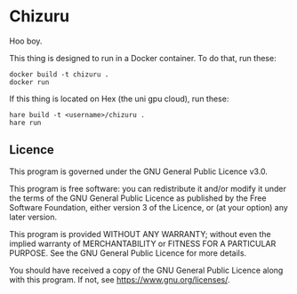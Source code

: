 # Chizuru
Hoo boy.

This thing is designed to run in a Docker container. To do that, run these:
```shell
docker build -t chizuru .
docker run
```

If this thing is located on Hex (the uni gpu cloud), run these:
```shell
hare build -t <username>/chizuru .
hare run
```

## Licence
This program is governed under the GNU General Public Licence v3.0.

This program is free software: you can redistribute it and/or modify
it under the terms of the GNU General Public Licence as published by
the Free Software Foundation, either version 3 of the Licence, or
(at your option) any later version.

This program is provided WITHOUT ANY WARRANTY; without even the implied warranty of
MERCHANTABILITY or FITNESS FOR A PARTICULAR PURPOSE.  See the GNU General Public Licence for more details.

You should have received a copy of the GNU General Public Licence
along with this program. If not, see <https://www.gnu.org/licenses/>.
